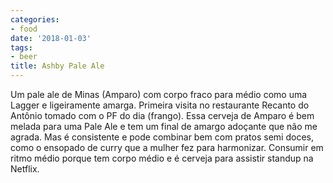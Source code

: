 ```yaml
---
categories:
- food
date: '2018-01-03'
tags:
- beer
title: Ashby Pale Ale
---
```


Um pale ale de Minas (Amparo) com corpo fraco para médio como uma Lagger e ligeiramente amarga. Primeira visita no restaurante Recanto do Antônio tomado com o PF do dia (frango). Essa cerveja de Amparo é bem melada para uma Pale Ale e tem um final de amargo adoçante que não me agrada. Mas é consistente e pode combinar bem com pratos semi doces, como o ensopado de curry que a mulher fez para harmonizar. Consumir em ritmo médio porque tem corpo médio e é cerveja para assistir standup na Netflix.